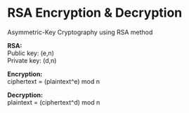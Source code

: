 # RSA Encryption & Decryption

Asymmetric-Key Cryptography using RSA method

**RSA:**\
  Public key: (e,n)\
  Private key: (d,n)

**Encryption:**\
  ciphertext = (plaintext^e) mod n
  
**Decryption:**\
  plaintext = (ciphertext^d) mod n
